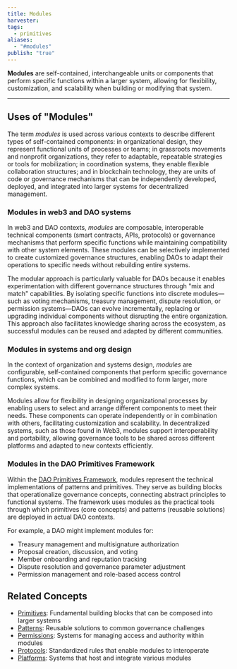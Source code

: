 ```yaml
---
title: Modules
harvester: 
tags:
  - primitives
aliases:
  - "#modules"
publish: "true"
---
```


**Modules** are self-contained, interchangeable units or components that perform specific functions within a larger system, allowing for flexibility, customization, and scalability when building or modifying that system.

---

## Uses of "Modules"

The term *modules* is used across various contexts to describe different types of self-contained components: in organizational design, they represent functional units of processes or teams; in grassroots movements and nonprofit organizations, they refer to adaptable, repeatable strategies or tools for mobilization; in coordination systems, they enable flexible collaboration structures; and in blockchain technology, they are units of code or governance mechanisms that can be independently developed, deployed, and integrated into larger systems for decentralized management.

### Modules in web3 and DAO systems

In web3 and DAO contexts, *modules* are composable, interoperable technical components (smart contracts, APIs, protocols) or governance mechanisms that perform specific functions while maintaining compatibility with other system elements. These modules can be selectively implemented to create customized governance structures, enabling DAOs to adapt their operations to specific needs without rebuilding entire systems.

The modular approach is particularly valuable for DAOs because it enables experimentation with different governance structures through "mix and match" capabilities. By isolating specific functions into discrete modules—such as voting mechanisms, treasury management, dispute resolution, or permission systems—DAOs can evolve incrementally, replacing or upgrading individual components without disrupting the entire organization. This approach also facilitates knowledge sharing across the ecosystem, as successful modules can be reused and adapted by different communities.

### Modules in systems and org design

In the context of organization and systems design, *modules* are configurable, self-contained components that perform specific governance functions, which can be combined and modified to form larger, more complex systems.

Modules allow for flexibility in designing organizational processes by enabling users to select and arrange different components to meet their needs. These components can operate independently or in combination with others, facilitating customization and scalability. In decentralized systems, such as those found in Web3, modules support interoperability and portability, allowing governance tools to be shared across different platforms and adapted to new contexts efficiently.

### Modules in the DAO Primitives Framework

Within the [DAO Primitives Framework](tags/primitives.md), modules represent the technical implementations of patterns and primitives. They serve as building blocks that operationalize governance concepts, connecting abstract principles to functional systems. The framework uses modules as the practical tools through which primitives (core concepts) and patterns (reusable solutions) are deployed in actual DAO contexts.

For example, a DAO might implement modules for:
- Treasury management and multisignature authorization
- Proposal creation, discussion, and voting
- Member onboarding and reputation tracking
- Dispute resolution and governance parameter adjustment
- Permission management and role-based access control

## Related Concepts

- [Primitives](tags/primitives.md): Fundamental building blocks that can be composed into larger systems
- [Patterns](tags/Patterns.md): Reusable solutions to common governance challenges
- [Permissions](tags/permissions.md): Systems for managing access and authority within modules
- [Protocols](tags/protocols.md): Standardized rules that enable modules to interoperate
- [Platforms](tags/platforms.md): Systems that host and integrate various modules